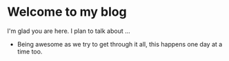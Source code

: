 # Welcome to my blog

I'm glad you are here. I plan to talk about ...

- Being awesome as we try to get through it all, this happens one day at a time too.
